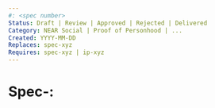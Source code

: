 ```yaml
---
#: <spec number>
Status: Draft | Review | Approved | Rejected | Delivered
Category: NEAR Social | Proof of Personhood | ...
Created: YYYY-MM-DD
Replaces: spec-xyz
Requires: spec-xyz | ip-xyz
---
```


# Spec-<Number>: <Title>

## Summary

Background and short summary in layman terms.

## Context

What's the "historical" context? Why do we need a new project?
Identify the problems and the needs.

## Scope and Requirements

Describe:

- Expected functionality.
- Potential security issues and requirements.
- User profile description. Who is the user? How she/he is expected to us it?
- Requirements, assumptions and dependencies (internal and external).
- Outline identified potential problems and roadblocks related to building the solution.
- Optionally: Budget limit.

### Backwards Compatibility

All proposals that introduce backwards incompatibilities must include a section describing these incompatibilities and their severity. The doc must explain how to deal with these incompatibilities or the set of requirements to for the backward compatibility to be discussed in a submission. Submissions without a sufficient backwards compatibility treatise may be rejected outright.

## Use Cases

### Actors

List all users and their types

### Actions

List the actions each collective will take individually.

### Actor/Action Matrix [optional]

Describe which action is done by which actors. Feel free to use a table format or provide your own graphics or bundle the description in the Actions section. A "swimlane process chart" often works well here.

|         | Action 1 | Action 2 | Action 3 | action 4 |
| ------- | -------- | -------- | -------- | -------- |
| Actor 1 |          |          |          |          |
| Actor 2 |          |          |          |          |
| Actor 3 |          |          |          |          |
| Actor 4 |          |          |          |          |

## Open Questions and Comments

- potential future improvements
- summary of open discussion

## References

Are there any relevant PR comments, issues that led up to this, or articles
referenced for why we made the given design choice? If so link them here!

- {reference link}

## Changelog

## Copyright

Copyright and related rights waived via [CC0](https://creativecommons.org/publicdomain/zero/1.0/).
